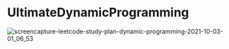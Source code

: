 # UltimateDynamicProgramming
![screencapture-leetcode-study-plan-dynamic-programming-2021-10-03-01_06_53](https://user-images.githubusercontent.com/64374947/135733961-5ff34166-cd76-42c4-9fc8-576387555b35.png)
